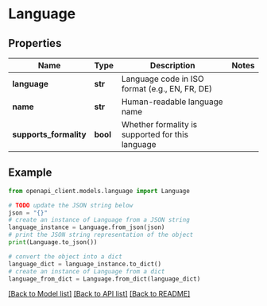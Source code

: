 # Language


## Properties

Name | Type | Description | Notes
------------ | ------------- | ------------- | -------------
**language** | **str** | Language code in ISO format (e.g., EN, FR, DE) | 
**name** | **str** | Human-readable language name | 
**supports_formality** | **bool** | Whether formality is supported for this language | 

## Example

```python
from openapi_client.models.language import Language

# TODO update the JSON string below
json = "{}"
# create an instance of Language from a JSON string
language_instance = Language.from_json(json)
# print the JSON string representation of the object
print(Language.to_json())

# convert the object into a dict
language_dict = language_instance.to_dict()
# create an instance of Language from a dict
language_from_dict = Language.from_dict(language_dict)
```
[[Back to Model list]](../README.md#documentation-for-models) [[Back to API list]](../README.md#documentation-for-api-endpoints) [[Back to README]](../README.md)



